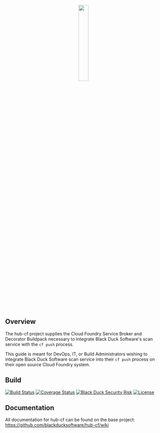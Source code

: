 <p align="center">
  <img width="25%" height="25%" src="https://www.blackducksoftware.com/sites/default/files/images/Logos/BD-S.png">
</p>

## Overview ##
The hub-cf project supplies the Cloud Foundry Service Broker and Decorator Buildpack necessary to integrate Black Duck Software's scan service with the `cf push` process.

This guide is meant for DevOps, IT, or Build Administrators wishing to integrate Black Duck Software scan service into their `cf push` process on their open source Cloud Foundry system.

## Build ##

[![Build Status](https://travis-ci.org/blackducksoftware/hub-cf.svg?branch=master)](https://travis-ci.org/blackducksoftware/hub-cf)
[![Coverage Status](https://coveralls.io/repos/github/blackducksoftware/hub-cf/badge.svg?branch=master)](https://coveralls.io/github/blackducksoftware/hub-cf?branch=master)
[![Black Duck Security Risk](https://copilot.blackducksoftware.com/github/repos/blackducksoftware/hub-cf/branches/master/badge-risk.svg)](https://copilot.blackducksoftware.com/github/repos/blackducksoftware/hub-cf/branches/master)
[![License](https://img.shields.io/badge/License-Apache%202.0-blue.svg)](https://opensource.org/licenses/Apache-2.0)

## Documentation ##
All documentation for hub-cf can be found on the base project: https://github.com/blackducksoftware/hub-cf/wiki

